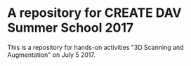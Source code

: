 # A repository for CREATE DAV Summer School 2017
This is a repository for hands-on activities "3D Scanning and Augmentation" on July 5 2017.

